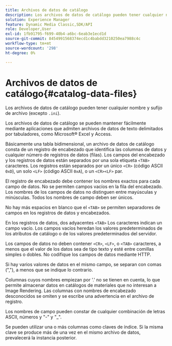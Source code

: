 ```yaml
---
title: Archivos de datos de catálogo
description: Los archivos de datos de catálogo pueden tener cualquier nombre y sufijo de archivo (excepto .ini).
solution: Experience Manager
feature: Dynamic Media Classic,SDK/API
role: Developer,User
exl-id: 1fb91795-f699-40b4-a6bc-6eab3e1ecd1d
source-git-commit: 8454991568374ecd1c4babdd3210250ea7988c4c
workflow-type: tm+mt
source-wordcount: '298'
ht-degree: 0%

---
```


# Archivos de datos de catálogo{#catalog-data-files}

Los archivos de datos de catálogo pueden tener cualquier nombre y sufijo de archivo (excepto `.ini`).

Los archivos de datos de catálogo se pueden mantener fácilmente mediante aplicaciones que admiten archivos de datos de texto delimitados por tabuladores, como Microsoft® Excel y Access.

Básicamente una tabla bidimensional, un archivo de datos de catálogo consta de un registro de encabezado que identifica las columnas de datos y cualquier número de registros de datos (filas). Los campos del encabezado y los registros de datos están separados por una sola etiqueta `<TAB>` caracteres. Los registros están separados por un único `<CR>` (código ASCII `0xD`), un solo `<LF>` (código ASCII `0xA`), o un `<CR><LF>` par.

El registro de encabezado debe contener los nombres exactos para cada campo de datos. No se permiten campos vacíos en la fila del encabezado. Los nombres de los campos de datos no distinguen entre mayúsculas y minúsculas. Todos los nombres de campo deben ser únicos.

No hay más espacios en blanco que el `<TAB>` se permiten separadores de campos en los registros de datos y encabezados.

En los registros de datos, dos adyacentes `<TAB>` Los caracteres indican un campo vacío. Los campos vacíos heredan los valores predeterminados de los atributos de catálogo o de los valores predeterminados del servidor.

Los campos de datos no deben contener `<CR>`, `<LF>`, o `<TAB>` caracteres, a menos que el valor de los datos sea de tipo texto y esté entre comillas simples o dobles. No codifique los campos de datos mediante HTTP.

Si hay varios valores de datos en el mismo campo, se separan con comas (&quot;,&quot;), a menos que se indique lo contrario.

Columnas cuyos nombres empiezan por &#39;.&#39; no se tienen en cuenta, lo que permite almacenar datos en catálogos de materiales que no interesan a Image Rendering. Las columnas con nombres de encabezado desconocidos se omiten y se escribe una advertencia en el archivo de registro.

Los nombres de campo pueden constar de cualquier combinación de letras ASCII, números y &quot;-&quot; y &quot;_&quot;.

Se pueden utilizar una o más columnas como claves de índice. Si la misma clave se produce más de una vez en el mismo archivo de datos, prevalecerá la instancia posterior.
